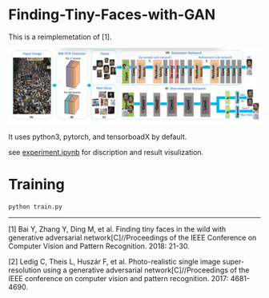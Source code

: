 # Finding-Tiny-Faces-with-GAN

This is a reimplemetation of [1].

![architecture](./asset/architecture.jpg)

It uses python3, pytorch, and tensorboadX by default.

see [experiment.ipynb](./experiment.ipynb) for discription and result visulization.


# Training

```python train.py```

---

[1] Bai Y, Zhang Y, Ding M, et al. Finding tiny faces in the wild with generative adversarial network[C]//Proceedings of the IEEE Conference on Computer Vision and Pattern Recognition. 2018: 21-30.

[2] Ledig C, Theis L, Huszár F, et al. Photo-realistic single image super-resolution using a generative adversarial network[C]//Proceedings of the IEEE conference on computer vision and pattern recognition. 2017: 4681-4690.
